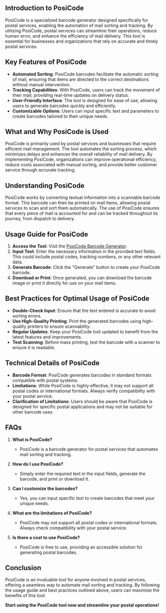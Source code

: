 ## Introduction to PosiCode

PosiCode is a specialized barcode generator designed specifically for postal services, enabling the automation of mail sorting and tracking. By utilizing PosiCode, postal services can streamline their operations, reduce human error, and enhance the efficiency of mail delivery. This tool is essential for businesses and organizations that rely on accurate and timely postal services.

## Key Features of PosiCode

- **Automated Sorting**: PosiCode barcodes facilitate the automatic sorting of mail, ensuring that items are directed to the correct destinations without manual intervention.
- **Tracking Capabilities**: With PosiCode, users can track the movement of their mail, providing real-time updates on delivery status.
- **User-Friendly Interface**: The tool is designed for ease of use, allowing users to generate barcodes quickly and efficiently.
- **Customizable Options**: Users can input specific text and parameters to create barcodes tailored to their unique needs.

## What and Why PosiCode is Used

PosiCode is primarily used by postal services and businesses that require efficient mail management. The tool automates the sorting process, which minimizes delays and enhances the overall reliability of mail delivery. By implementing PosiCode, organizations can improve operational efficiency, reduce costs associated with manual sorting, and provide better customer service through accurate tracking.

## Understanding PosiCode

PosiCode works by converting textual information into a scannable barcode format. This barcode can then be printed on mail items, allowing postal services to scan and sort them automatically. The use of PosiCode ensures that every piece of mail is accounted for and can be tracked throughout its journey, from dispatch to delivery.

## Usage Guide for PosiCode

1. **Access the Tool**: Visit the [PosiCode Barcode Generator](https://www.inayam.co/barcode/posicode).
2. **Input Text**: Enter the necessary information in the provided text fields. This could include postal codes, tracking numbers, or any other relevant data.
3. **Generate Barcode**: Click the "Generate" button to create your PosiCode barcode.
4. **Download or Print**: Once generated, you can download the barcode image or print it directly for use on your mail items.

## Best Practices for Optimal Usage of PosiCode

- **Double-Check Input**: Ensure that the text entered is accurate to avoid sorting errors.
- **Use High-Quality Printing**: Print the generated barcodes using high-quality printers to ensure scannability.
- **Regular Updates**: Keep your PosiCode tool updated to benefit from the latest features and improvements.
- **Test Scanning**: Before mass printing, test the barcode with a scanner to ensure it is readable.

## Technical Details of PosiCode

- **Barcode Format**: PosiCode generates barcodes in standard formats compatible with postal systems.
- **Limitations**: While PosiCode is highly effective, it may not support all postal codes or international formats. Always verify compatibility with your postal service.
- **Clarification of Limitations**: Users should be aware that PosiCode is designed for specific postal applications and may not be suitable for other barcode uses.

## FAQs

1. **What is PosiCode?**
   - PosiCode is a barcode generator for postal services that automates mail sorting and tracking.

2. **How do I use PosiCode?**
   - Simply enter the required text in the input fields, generate the barcode, and print or download it.

3. **Can I customize the barcodes?**
   - Yes, you can input specific text to create barcodes that meet your unique needs.

4. **What are the limitations of PosiCode?**
   - PosiCode may not support all postal codes or international formats. Always check compatibility with your postal service.

5. **Is there a cost to use PosiCode?**
   - PosiCode is free to use, providing an accessible solution for generating postal barcodes.

## Conclusion

PosiCode is an invaluable tool for anyone involved in postal services, offering a seamless way to automate mail sorting and tracking. By following the usage guide and best practices outlined above, users can maximize the benefits of this tool. 

**Start using the PosiCode tool now and streamline your postal operations!**